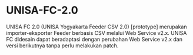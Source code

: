 # UNISA-FC-2.0
UNISA FC 2.0 (UNISA Yogyakarta Feeder CSV 2.0) [prototype] merupakan importer-eksporter Feeder berbasis CSV melalui Web Service v2.x. UNISA FC didesain dapat beradaptasi dengan perubahan Web Service v2.x dan versi berikutnya tanpa perlu melakukan patch.

